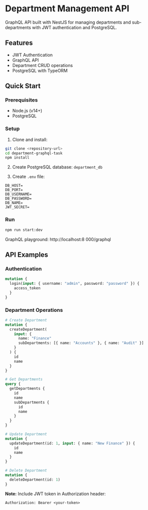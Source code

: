 # Department Management API

GraphQL API built with NestJS for managing departments and sub-departments with JWT authentication and PostgreSQL.

## Features

- JWT Authentication
- GraphQL API
- Department CRUD operations
- PostgreSQL with TypeORM

## Quick Start

### Prerequisites

- Node.js (v14+)
- PostgreSQL

### Setup

1. Clone and install:

```bash
git clone <repository-url>
cd department-graphql-task
npm install
```

2. Create PostgreSQL database: `department_db`

3. Create `.env` file:

```env
DB_HOST=
DB_PORT=
DB_USERNAME=
DB_PASSWORD=
DB_NAME=
JWT_SECRET=
```

### Run

```bash
npm run start:dev
```

GraphQL playground: http://localhost:8 000/graphql

## API Examples

### Authentication

```graphql
mutation {
  login(input: { username: "admin", password: "password" }) {
    access_token
  }
}
```

### Department Operations

```graphql
# Create Department
mutation {
  createDepartment(
    input: {
      name: "Finance"
      subDepartments: [{ name: "Accounts" }, { name: "Audit" }]
    }
  ) {
    id
    name
  }
}

# Get Departments
query {
  getDepartments {
    id
    name
    subDepartments {
      id
      name
    }
  }
}

# Update Department
mutation {
  updateDepartment(id: 1, input: { name: "New Finance" }) {
    id
    name
  }
}

# Delete Department
mutation {
  deleteDepartment(id: 1)
}
```

**Note:** Include JWT token in Authorization header:

```
Authorization: Bearer <your-token>
```
